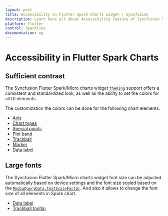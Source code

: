 ```yaml
---
layout: post
title: Accessibility in Flutter Spark Charts widget | Syncfusion 
description: Learn here all about Accessibility feature of Syncfusion Spark Charts widget, its features and more.
platform: flutter
control: Sparkline
documentation: ug
---
```


# Accessibility in Flutter Spark Charts

## Sufficient contrast

The Syncfusion Flutter Spark/Micro charts widget [`theming`](https://help.syncfusion.com/flutter/themes) support offers a consistent and standardized look, as well as the ability to set the colors for all UI elements.

The customization the colors can be done for the following chart elements.
* [Axis](https://help.syncfusion.com/flutter/sparkcharts/axis-types)
* [Chart types](https://help.syncfusion.com/flutter/sparkcharts/sparkcharts-types)
* [Special points](https://help.syncfusion.com/flutter/sparkcharts/sparkcharts-types#winloss-sparkline-chart)
* [Plot band](https://help.syncfusion.com/flutter/sparkcharts/plotband)
* [Trackball](https://help.syncfusion.com/flutter/sparkcharts/trackball)
* [Marker](https://help.syncfusion.com/flutter/sparkcharts/marker-datalabel)
* [Data label](https://help.syncfusion.com/flutter/sparkcharts/marker-datalabel)

## Large fonts

The Syncfusion Flutter Spark/Micro charts widget font size can be adjusted automatically based on device settings and the font size scaled based on the [`MediaQueryData.textScaleFactor`](https://api.flutter.dev/flutter/widgets/MediaQueryData/textScaleFactor.html). And also it allows to change the font size of all elements in Spark chart.
* [Data label](https://help.syncfusion.com/flutter/sparkcharts/marker-datalabel#data-label)
* [Trackball tooltip](https://help.syncfusion.com/flutter/sparkcharts/trackball)